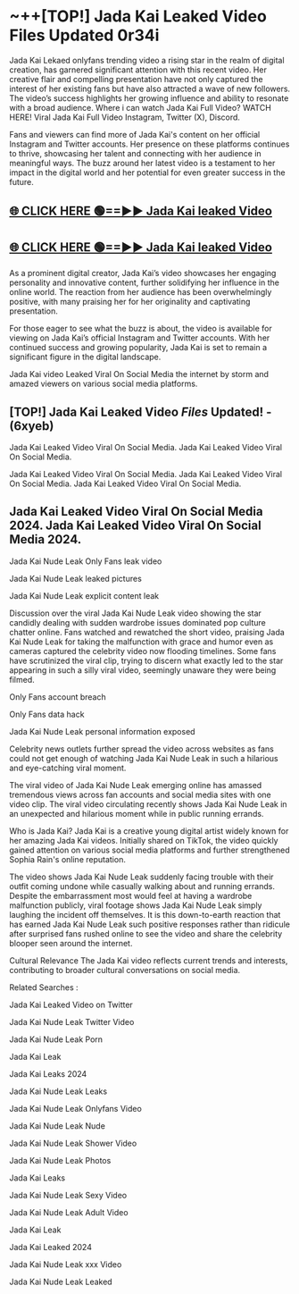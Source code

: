 # ~++[TOP!] Jada Kai Leaked Video Files Updated 0r34i

 Jada Kai Lekaed onlyfans trending video a rising star in the realm of digital creation, has garnered significant attention with this recent video. Her creative flair and compelling presentation have not only captured the interest of her existing fans but have also attracted a wave of new followers. The video’s success highlights her growing influence and ability to resonate with a broad audience.
Where i can watch  Jada Kai Full Video? WATCH HERE! Viral  Jada Kai Full Video Instagram, Twitter (X), Discord.


Fans and viewers can find more of  Jada Kai's content on her official Instagram and Twitter accounts. Her presence on these platforms continues to thrive, showcasing her talent and connecting with her audience in meaningful ways. The buzz around her latest video is a testament to her impact in the digital world and her potential for even greater success in the future.


## [🌐 CLICK HERE 🟢==►►  Jada Kai leaked Video ](https://onlyclips.site?title=Jada_Kai&ref=git)

## [🌐 CLICK HERE 🟢==►►  Jada Kai leaked Video ](https://onlyclips.site?title=Jada_Kai&ref=git)


As a prominent digital creator,  Jada Kai’s video showcases her engaging personality and innovative content, further solidifying her influence in the online world. The reaction from her audience has been overwhelmingly positive, with many praising her for her originality and captivating presentation.

For those eager to see what the buzz is about, the video is available for viewing on  Jada Kai’s official Instagram and Twitter accounts. With her continued success and growing popularity,  Jada Kai is set to remain a significant figure in the digital landscape.


  Jada Kai video Leaked Viral On Social Media the internet by storm and amazed viewers on various social media platforms.


## [TOP!]  Jada Kai Leaked Video *Files* Updated! - (6xyeb) 

 Jada Kai Leaked Video Viral On Social Media. Jada Kai Leaked Video Viral On Social Media.

 Jada Kai Leaked Video Viral On Social Media. Jada Kai Leaked Video Viral On Social Media. Jada Kai Leaked Video Viral On Social Media.


##  Jada Kai Leaked Video Viral On Social Media 2024. Jada Kai Leaked Video Viral On Social Media 2024.
 Jada Kai Nude Leak Only Fans leak video

 Jada Kai Nude Leak leaked pictures

 Jada Kai Nude Leak explicit content leak

Discussion over the viral  Jada Kai Nude Leak video showing the star candidly dealing with sudden wardrobe issues dominated pop culture chatter online. Fans watched and rewatched the short video, praising  Jada Kai Nude Leak for taking the malfunction with grace and humor even as cameras captured the celebrity video now flooding timelines. Some fans have scrutinized the viral clip, trying to discern what exactly led to the star appearing in such a silly viral video, seemingly unaware they were being filmed.


Only Fans account breach

Only Fans data hack

 Jada Kai Nude Leak personal information exposed

Celebrity news outlets further spread the video across websites as fans could not get enough of watching  Jada Kai Nude Leak in such a hilarious and eye-catching viral moment.


The viral video of  Jada Kai Nude Leak emerging online has amassed tremendous views across fan accounts and social media sites with one video clip. The viral video circulating recently shows  Jada Kai Nude Leak in an unexpected and hilarious moment while in public running errands.


Who is  Jada Kai?  Jada Kai is a creative young digital artist widely known for her amazing  Jada Kai videos. Initially shared on TikTok, the video quickly gained attention on various social media platforms and further strengthened Sophia Rain's online reputation.

The video shows  Jada Kai Nude Leak suddenly facing trouble with their outfit coming undone while casually walking about and running errands. Despite the embarrassment most would feel at having a wardrobe malfunction publicly, viral footage shows  Jada Kai Nude Leak simply laughing the incident off themselves. It is this down-to-earth reaction that has earned  Jada Kai Nude Leak such positive responses rather than ridicule after surprised fans rushed online to see the video and share the celebrity blooper seen around the internet.

Cultural Relevance The  Jada Kai video reflects current trends and interests, contributing to broader cultural conversations on social media.

Related Searches :

 Jada Kai Leaked Video on Twitter

 Jada Kai Nude Leak Twitter Video

 Jada Kai Nude Leak Porn

 Jada Kai Leak 

 Jada Kai Leaks 2024

 Jada Kai Nude Leak Leaks

 Jada Kai Nude Leak Onlyfans Video

 Jada Kai Nude Leak Nude

 Jada Kai Nude Leak Shower Video

 Jada Kai Nude Leak Photos

 Jada Kai Leaks

 Jada Kai Nude Leak Sexy Video

 Jada Kai Nude Leak Adult Video

 Jada Kai Leak

 Jada Kai Leaked 2024

 Jada Kai Nude Leak xxx Video

 Jada Kai Nude Leak Leaked
